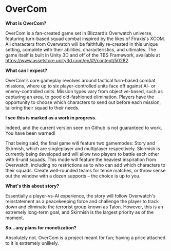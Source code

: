# OverCom

<b>What Is OverCom?</b>

OverCom is a fan-created game set in Blizzard’s Overwatch universe, featuring turn-based squad combat inspired by the likes of Firaxis's XCOM. All characters from Overwatch will be faithfully re-created in this unique setting, complete with their abilities, characteristics, and ultimates. The game itself is built in Unity 3D and off of the TBS Framework, available at https://www.assetstore.unity3d.com/en/#!/content/50282. 

<b>What can I expect?</b>

OverCom’s core gameplay revolves around tactical turn-based combat missions, where up to six player-controlled units face off against AI- or enemy-controlled units. Mission types vary from objective-based, such as capturing an area, to good old-fashioned elimination. Players have the opportunity to choose which characters to send out before each mission, tailoring their squad to their needs.

<b>I see this is marked as a work in progress.</b>

Indeed, and the current version seen on Github is not guaranteed to work. You have been warned!

That being said, the final game will feature two gamemodes: Story and Skirmish, which are singleplayer and multiplayer respectively. Skirmish is currently being developed and will allow two players to battle each other with 6-unit squads. This mode will feature the heaviest inspiration from Overwatch, including no restrictions as to who can add which characters to their squads. Create well-rounded teams for tense matches, or throw sense out the window with a dozen supports – the choice is up to you.

<b>What's this about story?</b>

Essentially a player-vs-AI experience, the story will follow Overwatch's reinstatement as a peacekeeping force and challenge the player to track down and eliminate the terrorist group known as Talon. However, this is an extremely long-term goal, and Skirmish is the largest priority as of the moment.

<b>So...any plans for monetization?</b>

Absolutely not. OverCom is a project meant for fun; having a price attached to it is extremely unlikely.
